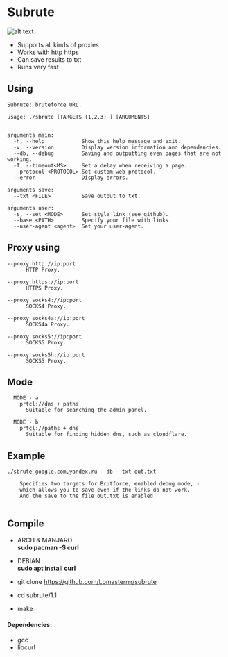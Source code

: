 # Subrute
![alt text](https://i.imgur.com/TJzT3ED.png)

- Supports all kinds of proxies
- Works with http https
- Can save results to txt
- Runs very fast


## Using
```
Subrute: bruteforce URL.

usage: ./sbrute [TARGETS (1,2,3) ] [ARGUMENTS]


arguments main:
  -h, --help            Show this help message and exit.
  -v, --version         Display version information and dependencies.
  --db, --debug         Saving and outputting even pages that are not working.
  -T, --timeout<MS>     Set a delay when receiving a page.
  --protocol <PROTOCOL> Set custom web protocol.
  --error               Display errors.
  
arguments save:
  --txt <FILE>          Save output to txt.

arguments user:
  -s, --set <MODE>      Set style link (see github).
  --base <PATH>         Specify your file with links.
  --user-agent <agent>  Set your user-agent.
```
## Proxy using
```
--proxy http://ip:port
      HTTP Proxy.

--proxy https://ip:port
      HTTPS Proxy.

--proxy socks4://ip:port
      SOCKS4 Proxy.

--proxy socks4a://ip:port
      SOCKS4a Proxy.

--proxy socks5://ip:port
      SOCKS5 Proxy.

--proxy socks5h://ip:port
      SOCKS5 Proxy.
```
## Mode
```
  MODE - a
    prtcl://dns + paths
      Suitable for searching the admin panel.
      
  MODE - b
    prtcl://paths + dns
      Suitable for finding hidden dns, such as cloudflare.
```
## Example
```
./sbrute google.com,yandex.ru --db --txt out.txt

    Specifies two targets for Brutforce, enabled debug mode, -
    which allows you to save even if the links do not work. 
    And the save to the file out.txt is enabled
    
```

## Compile
-  ARCH & MANJARO  
        **sudo pacman -S curl**
       
- DEBIAN      
        **sudo apt install curl**

- git clone https://github.com/Lomasterrrr/subrute
- cd subrute/1.1
- make

#### Dependencies:
- gcc
- libcurl
